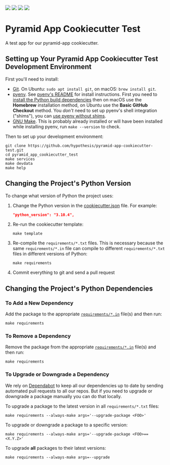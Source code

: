 <a><img src="https://img.shields.io/badge/python-3.10-success"></a>
<a href="https://github.com/hypothesis/pyramid-app-cookiecutter-test/blob/main/LICENSE"><img src="https://img.shields.io/badge/license-BSD--2--Clause-success"></a>
<a href="https://github.com/hypothesis/cookiecutters/tree/main/pyramid-app"><img src="https://img.shields.io/badge/cookiecutter-pyramid--app-success"></a>
<a href="https://black.readthedocs.io/en/stable/"><img src="https://img.shields.io/badge/code%20style-black-000000"></a>

# Pyramid App Cookiecutter Test

A test app for our pyramid-app cookiecutter.

## Setting up Your Pyramid App Cookiecutter Test Development Environment

First you'll need to install:

* [Git](https://git-scm.com/).
  On Ubuntu: `sudo apt install git`, on macOS: `brew install git`.
* [pyenv](https://github.com/pyenv/pyenv).
  See [pyenv's README](https://github.com/pyenv/pyenv#readme) for install instructions.
  First you need to [install the Python build dependencies](https://github.com/pyenv/pyenv/wiki#suggested-build-environment)
  then on macOS use the **Homebrew** installation method,
  on Ubuntu use the **Basic GitHub Checkout** method.
  You _don't_ need to set up pyenv's shell integration ("shims"), you can
  [use pyenv without shims](https://github.com/pyenv/pyenv#using-pyenv-without-shims).
* [GNU Make](https://www.gnu.org/software/make/).
  This is probably already installed or will have been installed while installing pyenv, run `make --version` to check.

Then to set up your development environment:

```terminal
git clone https://github.com/hypothesis/pyramid-app-cookiecutter-test.git
cd pyramid_app_cookiecutter_test
make services
make devdata
make help
```

## Changing the Project's Python Version

To change what version of Python the project uses:

1. Change the Python version in the
   [cookiecutter.json](.cookiecutter/cookiecutter.json) file. For example:

   ```json
   "python_version": "3.10.4",
   ```

2. Re-run the cookiecutter template:

   ```terminal
   make template
   ```

3. Re-compile the `requirements/*.txt` files.
   This is necessary because the same `requirements/*.in` file can compile to
   different `requirements/*.txt` files in different versions of Python:

   ```terminal
   make requirements
   ```

4. Commit everything to git and send a pull request

## Changing the Project's Python Dependencies

### To Add a New Dependency

Add the package to the appropriate [`requirements/*.in`](requirements/)
file(s) and then run:

```terminal
make requirements
```

### To Remove a Dependency

Remove the package from the appropriate [`requirements/*.in`](requirements)
file(s) and then run:

```terminal
make requirements
```

### To Upgrade or Downgrade a Dependency

We rely on [Dependabot](https://github.com/dependabot) to keep all our
dependencies up to date by sending automated pull requests to all our repos.
But if you need to upgrade or downgrade a package manually you can do that
locally.

To upgrade a package to the latest version in all `requirements/*.txt` files:

```terminal
make requirements --always-make args='--upgrade-package <FOO>'
```

To upgrade or downgrade a package to a specific version:

```terminal
make requirements --always-make args='--upgrade-package <FOO>==<X.Y.Z>'
```

To upgrade **all** packages to their latest versions:

```terminal
make requirements --always-make args=--upgrade
```
